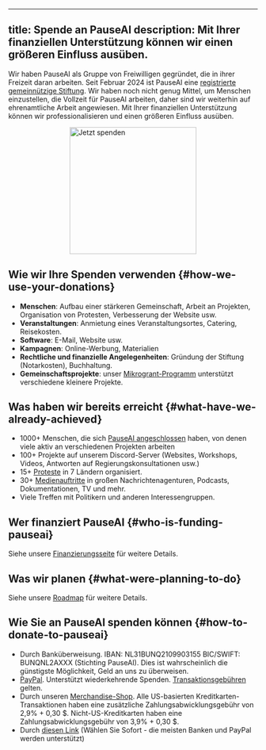 

---
title: Spende an PauseAI
description: Mit Ihrer finanziellen Unterstützung können wir einen größeren Einfluss ausüben.
---

Wir haben PauseAI als Gruppe von Freiwilligen gegründet, die in ihrer Freizeit daran arbeiten.
Seit Februar 2024 ist PauseAI eine [registrierte gemeinnützige Stiftung](/legal).
Wir haben noch nicht genug Mittel, um Menschen einzustellen, die Vollzeit für PauseAI arbeiten, daher sind wir weiterhin auf ehrenamtliche Arbeit angewiesen.
Mit Ihrer finanziellen Unterstützung können wir professionalisieren und einen größeren Einfluss ausüben.

<div style="display: flex; justify-content: center;" ><a href="https://www.paypal.com/donate/?hosted_button_id=4TWZXY62EM5VE"><img src="/PayPal.svg" alt="Jetzt spenden" width="256" /></a></div>

## Wie wir Ihre Spenden verwenden {#how-we-use-your-donations}

- **Menschen**: Aufbau einer stärkeren Gemeinschaft, Arbeit an Projekten, Organisation von Protesten, Verbesserung der Website usw.
- **Veranstaltungen**: Anmietung eines Veranstaltungsortes, Catering, Reisekosten.
- **Software**: E-Mail, Website usw.
- **Kampagnen**: Online-Werbung, Materialien
- **Rechtliche und finanzielle Angelegenheiten**: Gründung der Stiftung (Notarkosten), Buchhaltung.
- **Gemeinschaftsprojekte**: unser [Mikrogrant-Programm](/microgrants) unterstützt verschiedene kleinere Projekte.

## Was haben wir bereits erreicht {#what-have-we-already-achieved}

- 1000+ Menschen, die sich [PauseAI angeschlossen](/join) haben, von denen viele aktiv an verschiedenen Projekten arbeiten
- 100+ Projekte auf unserem Discord-Server (Websites, Workshops, Videos, Antworten auf Regierungskonsultationen usw.)
- 15+ [Proteste](/protests) in 7 Ländern organisiert.
- 30+ [Medienauftritte](/press) in großen Nachrichtenagenturen, Podcasts, Dokumentationen, TV und mehr.
- Viele Treffen mit Politikern und anderen Interessengruppen.

## Wer finanziert PauseAI {#who-is-funding-pauseai}

Siehe unsere [Finanzierungsseite](/funding) für weitere Details.

## Was wir planen {#what-were-planning-to-do}

Siehe unsere [Roadmap](/roadmap) für weitere Details.

## Wie Sie an PauseAI spenden können {#how-to-donate-to-pauseai}

- Durch Banküberweisung. IBAN: NL31BUNQ2109903155 BIC/SWIFT: BUNQNL2AXXX (Stichting PauseAI). Dies ist wahrscheinlich die günstigste Möglichkeit, Geld an uns zu überweisen.
- [PayPal](https://www.paypal.com/donate/?hosted_button_id=4TWZXY62EM5VE). Unterstützt wiederkehrende Spenden. [Transaktionsgebühren](https://www.paypal.com/webapps/mpp/merchant-fees) gelten.
- Durch unseren [Merchandise-Shop](https://pauseai-shop.fourthwall.com/). Alle US-basierten Kreditkarten-Transaktionen haben eine zusätzliche Zahlungsabwicklungsgebühr von 2,9% + 0,30 $. Nicht-US-Kreditkarten haben eine Zahlungsabwicklungsgebühr von 3,9% + 0,30 $.
- Durch [diesen Link](https://bunq.me/pauseai) (Wählen Sie Sofort - die meisten Banken und PayPal werden unterstützt)
